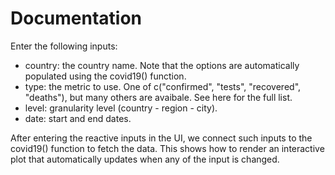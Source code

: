 # Documentation

Enter the following inputs:
- country: the country name. Note that the options are automatically populated using the covid19() function.
- type: the metric to use. One of c("confirmed", "tests", "recovered", "deaths"), but many others are avaibale. See here for the full list.
- level: granularity level (country - region - city).
- date: start and end dates.

After entering the reactive inputs in the UI, we connect such inputs to the covid19() function to fetch the data. This shows how to render an interactive plot that automatically updates when any of the input is changed.
